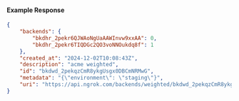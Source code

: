 <!-- Code generated for API Clients. DO NOT EDIT. -->

#### Example Response

```json
{
	"backends": {
		"bkdhr_2pekr6QJWAoNgUaAAWInvw9xxAA": 0,
		"bkdhr_2pekr6TIQDGc2QO3voNNOukdq8f": 1
	},
	"created_at": "2024-12-02T10:08:43Z",
	"description": "acme weighted",
	"id": "bkdwd_2pekqzCmR8ykgUsgx0DBCmNRMwG",
	"metadata": "{\"environment\": \"staging\"}",
	"uri": "https://api.ngrok.com/backends/weighted/bkdwd_2pekqzCmR8ykgUsgx0DBCmNRMwG"
}
```
